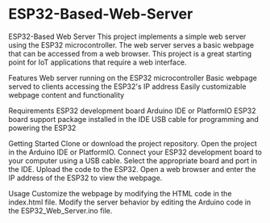 # ESP32-Based-Web-Server

ESP32-Based Web Server
This project implements a simple web server using the ESP32 microcontroller. The web server serves a basic webpage that can be accessed from a web browser. This project is a great starting point for IoT applications that require a web interface.

Features
Web server running on the ESP32 microcontroller
Basic webpage served to clients accessing the ESP32's IP address
Easily customizable webpage content and functionality

Requirements
ESP32 development board
Arduino IDE or PlatformIO
ESP32 board support package installed in the IDE
USB cable for programming and powering the ESP32

Getting Started
Clone or download the project repository.
Open the project in the Arduino IDE or PlatformIO.
Connect your ESP32 development board to your computer using a USB cable.
Select the appropriate board and port in the IDE.
Upload the code to the ESP32.
Open a web browser and enter the IP address of the ESP32 to view the webpage.

Usage
Customize the webpage by modifying the HTML code in the index.html file.
Modify the server behavior by editing the Arduino code in the ESP32_Web_Server.ino file.
